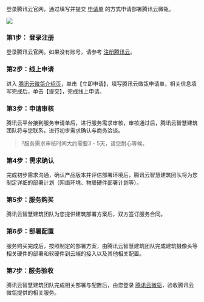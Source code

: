 登录腾讯云官网，通过填写并提交 [申请单](https://cloud.tencent.com/apply/p/06f15o860q2u) 的方式申请部署腾讯云微瓴。

![](https://main.qcloudimg.com/raw/c06cd908f0c2f9843ffd4b97387704ad.svg)
### 第1步： 登录注册
登录腾讯云官网。如果没有账号，请参考 [注册腾讯云](https://cloud.tencent.com/document/product/378/17985)。

### 第2步：线上申请
进入 [腾讯云微瓴介绍页](https://cloud.tencent.com/product/weiling)，单击【立即申请】，填写腾讯云微瓴申请单，相关信息填写完成后，单击【提交】，完成线上申请。

### 第3步：申请审核
腾讯云平台接到服务申请单后，进行服务需求审核，审核通过后，腾讯云智慧建筑团队将与您联系，进行初步需求确认与商务洽谈。
>?服务需求审核时间大约需要3 - 5天，请您耐心等候。

### 第4步：需求确认
完成初步需求沟通，确认产品版本并评估部署环境后，腾讯云智慧建筑团队将为您制定详细的部署计划（网络环境、物联硬件部署计划等）。

### 第5步：服务购买
腾讯云智慧建筑团队为您提供建筑部署方案后，双方签订服务合同。

### 第6步：部署配置
服务购买完成后，按照制定的部署方案，由腾讯云智慧建筑团队完成建筑摄像头等相关硬件的部署和软硬件到云端的接入以及其他相关配置。

### 第7步：服务验收
腾讯云智慧建筑团队完成相关部署与配置后，由您登录 [腾讯云微瓴](https://m.welink.qq.com/#/index)，验收腾讯云微瓴提供的相关服务。
